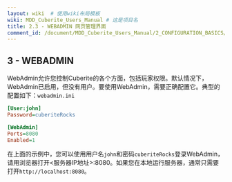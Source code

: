 ```yaml
---
layout: wiki  # 使用wiki布局模板
wiki: MDD_Cuberite_Users_Manual # 这是项目名
title: 2.3 - WEBADMIN 网页管理界面
comment_id: /document/MDD_Cuberite_Users_Manual/2_CONFIGURATION_BASICS/
---
```

## 3 - WEBADMIN

WebAdmin允许您控制Cuberite的各个方面，包括玩家权限。默认情况下，WebAdmin已启用，但没有用户。要使用WebAdmin，需要正确配置它。典型的配置如下：`webadmin.ini`

``` webadmin.ini
[User:john]
Password=cuberiteRocks

[WebAdmin]
Ports=8080
Enabled=1
```

在上面的示例中，您可以使用用户名`john`和密码`cuberiteRocks`登录WebAdmin，请用浏览器打开<服务器IP地址>:8080。如果您在本地运行服务器，通常只需要打开`http://localhost:8080`。
